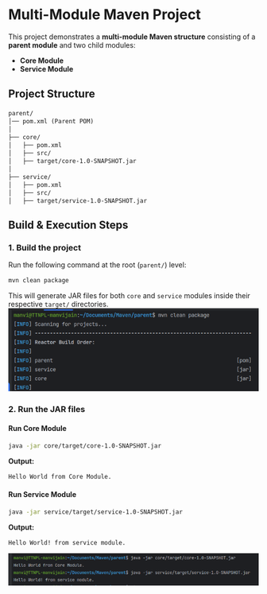 # Multi-Module Maven Project

This project demonstrates a **multi-module Maven structure** consisting of a **parent module** and two child modules:

- **Core Module**
- **Service Module**

## Project Structure
```
parent/
│── pom.xml (Parent POM)
│
├── core/
│   ├── pom.xml
│   ├── src/
│   ├── target/core-1.0-SNAPSHOT.jar
│
├── service/
│   ├── pom.xml
│   ├── src/
│   ├── target/service-1.0-SNAPSHOT.jar
```

## Build & Execution Steps

### 1. Build the project
Run the following command at the root (`parent/`) level:
```sh
mvn clean package
```
This will generate JAR files for both `core` and `service` modules inside their respective `target/` directories.
![Alt Text](Images/img.png)

### 2. Run the JAR files

#### Run Core Module
```sh
java -jar core/target/core-1.0-SNAPSHOT.jar
```
**Output:**
```
Hello World from Core Module.
```

#### Run Service Module
```sh
java -jar service/target/service-1.0-SNAPSHOT.jar
```
**Output:**
```
Hello World! from service module.
```
![Alt Text](Images/img_1.png)

